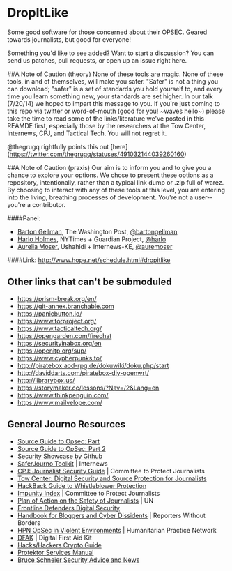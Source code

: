 DropItLike
==========

Some good software for those concerned about their OPSEC.  Geared towards journalists, but good for everyone!

Something you'd like to see added?  Want to start a discussion?  You can send us patches, pull requests, or open up an issue right here.

##A Note of Caution (theory)
None of these tools are magic.  None of these tools, in and of themselves, will make you safer.  "Safer" is not a thing you can download; "safer" is a set of standards you hold yourself to, and every time you learn something new, your standards are set higher.  In our talk (7/20/14) we hoped to impart this message to you.  If you're just coming to this repo via twitter or word-of-mouth (good for you! ~waves hello~) please take the time to read some of the links/literature we've posted in this REAMDE first, especially those by the researchers at the Tow Center, Internews, CPJ, and Tactical Tech.  You will not regret it.

@thegrugq rightfully points this out [here] (https://twitter.com/thegrugq/statuses/491032144039260160)

##A Note of Caution (praxis)
Our aim is to inform you and to give you a chance to explore your options.  We chose to present these options as a repository, intentionally, rather than a typical link dump or .zip full of warez.  By choosing to interact with any of these tools at this level, you are entering into the living, breathing processes of development.  You're not a user-- you're a contributor.

####Panel:
* [Barton Gellman](https://github.com/b4rton), The Washington Post, [@bartongellman](https://twitter.com/bartongellman)
* [Harlo Holmes](https://github.com/harlo), NYTimes + Guardian Project, [@harlo](https://twitter.com/harlo)
* [Aurelia Moser](https://github.com/auremoser), Ushahidi + Internews-KE, [@auremoser](https://twitter.com/auremoser)

####Link:
<http://www.hope.net/schedule.html#dropitlike>

## Other links that can't be submoduled

* https://prism-break.org/en/
* https://git-annex.branchable.com
* https://panicbutton.io/
* https://www.torproject.org/
* https://www.tacticaltech.org/
* https://opengarden.com/firechat
* https://securityinabox.org/en
* https://openitp.org/sup/
* https://www.cypherpunks.to/
* http://piratebox.aod-rpg.de/dokuwiki/doku.php/start
* http://daviddarts.com/piratebox-diy-openwrt/
* http://librarybox.us/
* https://storymaker.cc/lessons/?Nav=/2&Lang=en
* https://www.thinkpenguin.com/
* https://www.mailvelope.com/

## General Journo Resources
* [Source Guide to Opsec: Part](https://source.opennews.org/en-US/learning/security-journalists-part-one-basics/)
* [Source Guide to OpSec: Part 2](https://source.opennews.org/en-US/learning/security-journalists-part-two-threat-modeling/)
* [Security Showcase by Github](https://github.com/showcases/security)
* [SaferJourno Toolkit](https://saferjourno.internews.org/) | Internews
* [CPJ: Journalist Security Guide](https://cpj.org/reports/2012/04/journalist-security-guide.php) | Committee to Protect Journalists
* [Tow Center: Digital Security and Source Protection for Journalists](http://susanemcg.gitbooks.io/digital-security-for-journalists/)
* [HackBack Guide to Whistleblower Protection](http://pastebin.com/raw.php?i=cRYvK4jb)
* [Impunity Index](https://cpj.org/reports/2014/04/impunity-index-getting-away-with-murder.php) | Committee to Protect Journalists
* [Plan of Action on the Safety of Journalists](http://www.unesco.org/new/en/communication-and-information/freedom-of-expression/safety-of-journalists/un-plan-of-action/) | UN
* [Frontline Defenders Digital Security](http://frontlinedefenders.org/digital-security)
* [Handbook for Bloggers and Cyber Dissidents](http://www.rsf.org/IMG/pdf/guide_gb_md-2.pdf) | Reporters Without Borders
* [HPN OpSec in Violent Environments](http://www.odihpn.org/index.php?option=com_k2&view=item&layout=item&id=3159) | Humanitarian Practice Network
* [DFAK](https://digitaldefenders.org/digitalfirstaid/) | Digital First Aid Kit
* [Hacks/Hackers Crypto Guide](https://github.com/hackshackers/hhnyc-crypto/)
* [Protektor Services Manual](http://protektor-blog.blogspot.com/)
* [Bruce Schneier Security Advice and News](https://www.schneier.com/)
